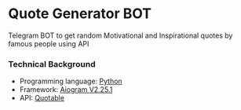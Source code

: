 # Quote Generator BOT
Telegram BOT to get random Motivational and Inspirational quotes by famous people using API

### Technical Background
- Programming language: [Python](https://www.python.org)
- Framework: [Aiogram V2.25.1](https://docs.aiogram.dev/en/v2.25.1/index.html)
- API: [Quotable](https://github.com/lukePeavey/quotable)
